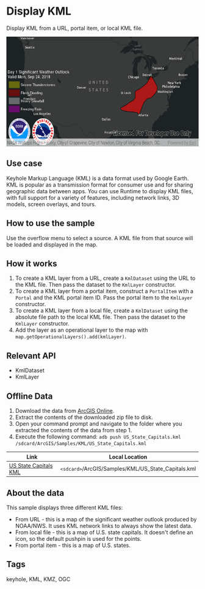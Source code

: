 # Display KML

Display KML from a URL, portal item, or local KML file.

![Image of display KML](display-kml.png)

## Use case

Keyhole Markup Language (KML) is a data format used by Google Earth. KML is popular as a transmission format for consumer use and for sharing geographic data between apps. You can use Runtime to display KML files, with full support for a variety of features, including network links, 3D models, screen overlays, and tours.

## How to use the sample

Use the overflow menu to select a source. A KML file from that source will be loaded and displayed in the map.

## How it works

1. To create a KML layer from a URL, create a `KmlDataset` using the URL to the KML file. Then pass the dataset to the `KmlLayer` constructor.
2. To create a KML layer from a portal item, construct a `PortalItem` with a `Portal` and the KML portal item ID. Pass the portal item to the `KmlLayer` constructor.
3. To create a KML layer from a local file, create a `KmlDataset` using the absolute file path to the local KML file. Then pass the dataset to the `KmlLayer` constructor.
4. Add the layer as an operational layer to the map with `map.getOperationalLayers().add(kmlLayer)`.

## Relevant API

* KmlDataset
* KmlLayer

## Offline Data

1. Download the data from [ArcGIS Online](https://arcgisruntime.maps.arcgis.com/home/item.html?id=324e4742820e46cfbe5029ff2c32cb1f).
1. Extract the contents of the downloaded zip file to disk.
1. Open your command prompt and navigate to the folder where you extracted the contents of the data from step 1.
1. Execute the following command:
`adb push US_State_Capitals.kml /sdcard/ArcGIS/Samples/KML/US_State_Capitals.kml`


Link | Local Location
---------|-------|
|[US State Capitals KML](https://arcgisruntime.maps.arcgis.com/home/item.html?id=324e4742820e46cfbe5029ff2c32cb1f)| `<sdcard>`/ArcGIS/Samples/KML/US_State_Capitals.kml|

## About the data

This sample displays three different KML files:

* From URL - this is a map of the significant weather outlook produced by NOAA/NWS. It uses KML network links to always show the latest data.
* From local file - this is a map of U.S. state capitals. It doesn't define an icon, so the default pushpin is used for the points.
* From portal item - this is a map of U.S. states.

## Tags

keyhole, KML, KMZ, OGC
